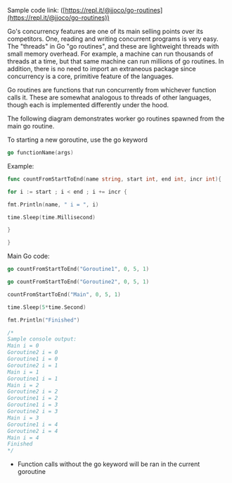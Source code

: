Sample code link: ([https://repl.it/@jjoco/go-routines](https://repl.it/@jjoco/go-routines))

Go's concurrency features are one of its main selling points over its competitors. One, reading and writing concurrent programs is very easy. The "threads" in Go "go routines", and these are lightweight threads with small memory overhead. For example, a machine can run thousands of threads at a time, but that same machine can run millions of go routines. In addition, there is no need to import an extraneous package since concurrency is a core, primitive feature of the languages.

Go routines are functions that run concurrently from whichever function calls it. These are somewhat analogous to threads of other languages, though each is implemented differently under the hood.

The following diagram demonstrates worker go routines spawned from the main go routine.

To starting a new goroutine, use the go keyword
```go
go functionName(args)
```
Example:
```go
func countFromStartToEnd(name string, start int, end int, incr int){

for i := start ; i < end ; i += incr {

fmt.Println(name, " i = ", i)

time.Sleep(time.Millisecond)

}

}
```
Main Go code:
```go
go countFromStartToEnd("Goroutine1", 0, 5, 1)

go countFromStartToEnd("Goroutine2", 0, 5, 1)

countFromStartToEnd("Main", 0, 5, 1)

time.Sleep(5*time.Second)

fmt.Println("Finished")

/*
Sample console output:
Main i = 0
Goroutine2 i = 0
Goroutine1 i = 0
Goroutine2 i = 1
Main i = 1
Goroutine1 i = 1
Main i = 2
Goroutine2 i = 2
Goroutine1 i = 2
Goroutine1 i = 3
Goroutine2 i = 3
Main i = 3
Goroutine1 i = 4
Goroutine2 i = 4
Main i = 4
Finished
*/
```
- Function calls without the go keyword will be ran in the current goroutine

